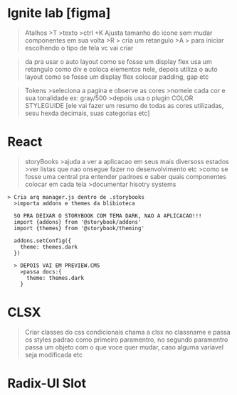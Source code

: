 # Ignite lab [figma]
  >Atalhos
    >T >texto
    >ctrl +K Ajusta tamanho do icone sem mudar componentes em sua volta
    >R > cria um retangulo
    >A > para iniciar escolhendo o tipo de tela vc vai criar


  >da pra usar o auto layout como se fosse um display flex
  > usa um retangulo como div e coloca elementos nele, depois utiliza o auto layout como se fosse um display flex
  > colocar padding, gap etc

  >Tokens
    >seleciona a pagina e observe as cores
    >nomeie cada cor e sua tonalidade ex: gray/500
    >depois usa o plugin COLOR STYLEGUIDE [ele vai fazer um resumo de todas as cores utilizadas, sesu hexda decimais, suas categorias etc]

# React
  >storyBooks
    >ajuda a ver a aplicacao em seus mais diversoss estados
    >ver listas que nao onsegue fazer no desenvolvimento etc
    >como se fosse uma central pra entender padroes e saber quais componentes colocar em cada tela
    >documentar hisotry systems

    > Cria arq manager.js dentro de .storybooks
      >importa addons e themes da blibioteca

      SO PRA DEIXAR O STORYBOOK COM TEMA DARK, NAO A APLICACAO!!!
      import {addons} from '@storybook/addons' 
      import {themes} from '@storybook/theming'

      addons.setConfig({
        theme: themes.dark
      })

      > DEPOIS VAI EM PREVIEW.CMS
        >passa docs:{
          theme: themes.dark
        }

# CLSX
  >Criar classes do css condicionais 
  >chama a clsx no classname e passa os styles padrao como primeiro paramentro, no segundo paramentro passa um objeto com o que voce quer mudar, caso alguma variavel seja modificada etc


# Radix-UI Slot
  >